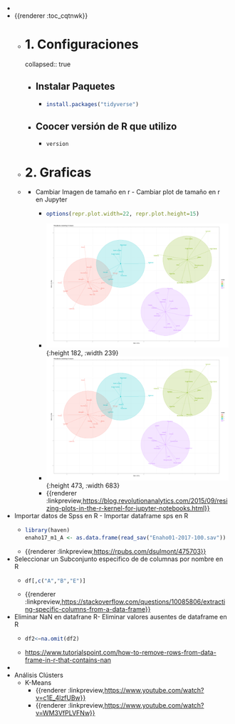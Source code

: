 -
- {{renderer :toc_cqtnwk}}
	- # 1. Configuraciones
	  collapsed:: true
		- ## Instalar Paquetes
			- ```r
			  install.packages("tidyverse")
			  ```
		- ## Coocer versión de R que utilizo
			- ```terminal
			  version
			  ```
	- # 2. Graficas
	-
		- Cambiar Imagen de tamaño en r  - Cambiar plot de tamaño en r en Jupyter
			- ```R
			  options(repr.plot.width=22, repr.plot.height=15)
			  ```
			- ![image.png](../assets/image_1639531345532_0.png){:height 182, :width 239}
			- ![image.png](../assets/image_1639531351044_0.png){:height 473, :width 683}
			- {{renderer :linkpreview,https://blog.revolutionanalytics.com/2015/09/resizing-plots-in-the-r-kernel-for-jupyter-notebooks.html}}
- Importar datos de Spss en R - Importar dataframe sps en R
	- ```r
	  library(haven)
	  enaho17_m1_A <- as.data.frame(read_sav("Enaho01-2017-100.sav"))
	  ```
	- {{renderer :linkpreview,https://rpubs.com/dsulmont/475703}}
- Seleccionar un Subconjunto especifico de  de columnas por nombre en R
	- ```r
	  df[,c("A","B","E")] 
	  ```
	- {{renderer :linkpreview,https://stackoverflow.com/questions/10085806/extracting-specific-columns-from-a-data-frame}}
- Eliminar NaN en datafrane  R- Eliminar valores ausentes de dataframe en R
	- ```r
	  df2<−na.omit(df2)
	  ```
	- https://www.tutorialspoint.com/how-to-remove-rows-from-data-frame-in-r-that-contains-nan
-
- Análisis Clústers
	- K-Means
		- {{renderer :linkpreview,https://www.youtube.com/watch?v=c1E_4lzfUBw}}
		- {{renderer :linkpreview,https://www.youtube.com/watch?v=WM3VfPLVFNw}}